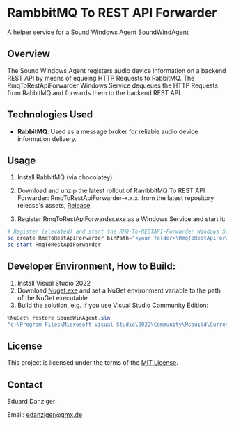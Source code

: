 # RambbitMQ To REST API Forwarder

A helper service for a Sound Windows Agent [SoundWindAgent](https://github.com/eduarddanziger/SoundWindAgent/)

## Overview

The Sound Windows Agent registers audio device information on a backend REST API by means of equeing HTTP Requests to RabbitMQ.
The RmqToRestApiForwarder Windows Service dequeues the HTTP Requests from RabbitMQ and forwards them to the backend REST API. 


## Technologies Used

- **RabbitMQ**: Used as a message broker for reliable audio device information delivery.


## Usage

1. Install RabbitMQ (via chocolatey)

2. Download and unzip the latest rollout of RambbitMQ To REST API Forwarder: RmqToRestApiForwarder-x.x.x. from the latest repository release's assets, [Release](https://github.com/eduarddanziger/rmq-to-rest-api-forwarder/releases/latest).

3. Register RmqToRestApiForwarder.exe as a Windows Service and start it:

```powershell
# Register (elevated) and start the RMQ-To-RESTAPI-Forwarder Windows Service
sc create RmqToRestApiForwarder binPath="<your folder>\RmqToRestApiForwarder.exe" start=auto
sc start RmqToRestApiForwarder
```

## Developer Environment, How to Build:

1. Install Visual Studio 2022
2. Download [Nuget.exe](https://dist.nuget.org/win-x86-commandline/latest/nuget.exe) and set a NuGet environment variable to the path of the NuGet executable.
3. Build the solution, e.g. if you use Visual Studio Community Edition:
```powershell
%NuGet% restore SoundWinAgent.sln
"c:\Program Files\Microsoft Visual Studio\2022\Community\Msbuild\Current\Bin\MSBuild.exe" RmqToRestApiForwarder.sln /p:Configuration=Release /target:Rebuild -restore
```

## License

This project is licensed under the terms of the [MIT License](LICENSE).

## Contact

Eduard Danziger

Email: [edanziger@gmx.de](mailto:edanziger@gmx.de)
